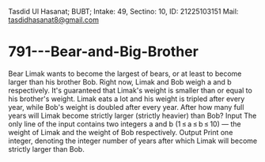 Tasdid Ul Hasanat;
BUBT;
Intake: 49, Sectino: 10, ID: 21225103151
Mail: tasdidhasanat8@gmail.com

# 791---Bear-and-Big-Brother
Bear Limak wants to become the largest of bears, or at least to become larger than his brother Bob.  Right now, Limak and Bob weigh a and b respectively. It's guaranteed that Limak's weight is smaller than or equal to his brother's weight.  Limak eats a lot and his weight is tripled after every year, while Bob's weight is doubled after every year.  After how many full years will Limak become strictly larger (strictly heavier) than Bob?  Input The only line of the input contains two integers a and b (1 ≤ a ≤ b ≤ 10) — the weight of Limak and the weight of Bob respectively.  Output Print one integer, denoting the integer number of years after which Limak will become strictly larger than Bob.
